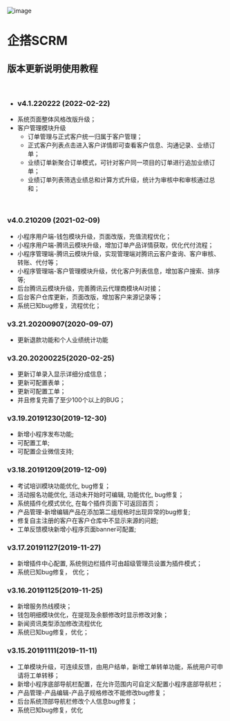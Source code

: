 ![image](https://qiwei.netbcloud.com/uploads/picture/未标题-3.png)
&emsp;

# 企搭SCRM
## 版本更新说明使用教程
&emsp;

* ### v4.1.220222 (2022-02-22)
* 系统页面整体风格改版升级；
* 客户管理模块升级
   * 订单管理与正式客户统一归属于客户管理；
   * 正式客户列表点击进入客户详情即可查看客户信息、沟通记录、业绩订单；
   * 业绩订单新聚合订单模式，可针对客户同一项目的订单进行追加业绩订单；
   * 业绩订单列表筛选业绩总和计算方式升级，统计为审核中和审核通过总和；

&emsp;

### v4.0.210209 (2021-02-09)
* 小程序用户端-钱包模块升级，页面改版，充值流程优化；
* 小程序用户端-腾讯云模块升级，增加订单产品详情获取，优化代付流程；
* 小程序管理端-腾讯云模块升级，实现管理端对腾讯云客户查询、客户审核、转账、代付等；
* 小程序管理端-客户管理模块升级，优化客户列表信息，增加客户搜索、排序等;
* 后台腾讯云模块升级，完善腾讯云代理商模块AI对接；
* 后台客户仓库更新，页面改版，增加客户来源记录等；
* 系统已知bug修复，流程优化；
&emsp;

### v3.21.20200907(2020-09-07)
* 更新退款功能和个人业绩统计功能
&emsp;

### v3.20.20200225(2020-02-25)
* 更新订单录入显示详细分成信息；
* 更新可配置表单；
* 更新可配置工单；
* 并且修复完善了至少100个以上的BUG；
&emsp;

### v3.19.20191230(2019-12-30)
* 新增小程序发布功能;
* 可配置工单;
* 可配置企业微信支持;
&emsp;

### v3.18.20191209(2019-12-09)
* 考试培训模块功能优化, bug修复；
* 活动报名功能优化, 活动未开始时可编辑, 功能优化, bug修复；
* 系统插件化模式优化, 在每个插件页面下可返回首页；
* 产品管理-新增编辑产品在添加第二组规格时出现异常的bug修复;
* 修复自主注册的客户在客户仓库中不显示来源的问题;
* 工单反馈模块新增小程序页面banner可配置;
&emsp;

### v3.17.20191127(2019-11-27)
* 新增插件中心配置, 系统侧边栏插件可由超级管理员设置为插件模式；
* 系统已知bug修复， 优化；
&emsp;

### v3.16.20191125(2019-11-25)
* 新增服务热线模块；
* 钱包明细模块优化，在提现及余额修改时显示修改对象；
* 新闻资讯类型添加修改流程优化
* 系统已知bug修复，优化；
&emsp;

### v3.15.20191111(2019-11-11)
* 工单模块升级，可连续反馈，由用户结单，新增工单转单功能，系统用户可申请将工单转移；
* 新增小程序底部导航栏配置，在允许范围内可自定义配置小程序底部导航栏；
* 产品管理-产品编辑-产品子规格修改不能修改bug修复；
* 后台系统顶部导航栏修改个人信息bug修复；
* 系统已知bug修复，优化
